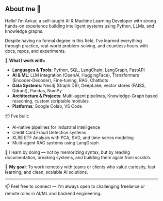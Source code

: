 ## About me 👋

Hello! I’m Ankur, a self-taught AI & Machine Learning Developer with strong hands-on experience building intelligent systems using Python, LLMs, and knowledge graphs.

Despite having no formal degree in this field, I’ve learned everything through practice, real-world problem-solving, and countless hours with docs, repos, and experiments.

🔧 **What I work with:**
- **Languages & Tools**: Python, SQL, LangChain, LangGraph, FastAPI
- **AI & ML**: LLM integration (OpenAI, HuggingFace), Transformers (Encoder-Decoder), Fine-tuning, RAG, Chatbots
- **Data Systems**: Neo4j (Graph DB), DeepLake, vector stores (FAISS, Qdrant), Pandas, NumPy
- **Architecture & Projects**: Multi-agent pipelines, Knowledge-Graph based reasoning, custom scriptable modules
- **Platforms**: Google Colab, VS Code

📦 I’ve built:
- AI-native pipelines for industrial intelligence
- Credit Card Fraud Detection systems
- XLRE ETF Analysis with PCA, SVD, and time-series modeling
- Multi-agent RAG systems using LangGraph

🧠 I learn by doing — not by memorizing syntax, but by reading documentation, breaking systems, and building them again from scratch.

🎯 **My goal**: To work remotely with teams or clients who value curiosity, fast learning, and clean, scalable AI solutions.

---

📫 Feel free to connect — I'm always open to challenging freelance or remote roles in AI/ML and backend engineering.
